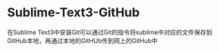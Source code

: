 # Sublime-Text3-GitHub
在Sublime Text3中安装Git可以通过Git的指令将sublime中对应的文件保存到GitHub本地，再通过本地的GitHUb传到网上的GitHub中
